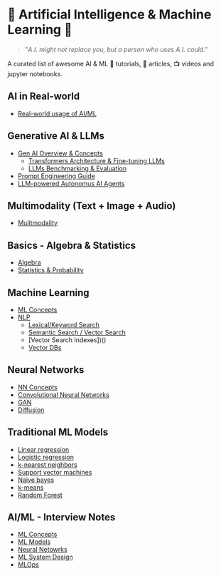 # 🤖 Artificial Intelligence & Machine Learning 🧠

> "_A.I. might not replace you, but a person who uses A.I. could._"

A curated list of awesome AI & ML :orange_book: tutorials, :page_with_curl: articles, :tv: videos and jupyter notebooks.

## AI in Real-world

- [Real-world usage of AI/ML](docs/ai-in-real-world.md)

## Generative AI & LLMs
- [Gen AI Overview & Concepts](docs/gen-ai/generative-ai.md)
  - [Transformers Architecture & Fine-tuning LLMs](docs/gen-ai/finetune-llms.md)
  - [LLMs Benchmarking & Evaluation](docs/gen-ai/evaluation-metrics.md)
- [Prompt Engineering Guide](docs/gen-ai/prompt-engineering-resources.md)
- [LLM-powered Autonomus AI Agents](docs/gen-ai/llm-powered-autonomous-ai-agents.md)

## Multimodality (Text + Image + Audio)

- [Mulitmodality](docs/multimodality/multimodality.md)
 
## Basics - Algebra & Statistics
- [Algebra](docs/stats/algebra.md)
- [Statistics & Probability](docs/stats/probability.md)

## Machine Learning
- [ML Concepts](docs/ml/ml-concepts.md)
- [NLP](https://github.com/venkataravuri/awesome-tech-articles-blogs/blob/master/topics/architecture-design/search.md)
  - [Lexical/Keyword Search](https://github.com/venkataravuri/awesome-tech-articles-blogs/blob/master/topics/architecture-design/search.md)
  - [Semantic Search / Vector Search]()
  - [Vector Search Indexes])()
  - [Vector DBs](https://github.com/venkataravuri/ai-ml-models/blob/main/5-vector-db/Readme.md)
  
## Neural Networks
- [NN Concepts](docs/nn/nn-deeplearning.md)
- [Convolutional Neural Networks](docs/nn/)
- [GAN](docs/nn/)
- [Diffusion](docs/nn/)

## Traditional ML Models
- [Linear regression](docs/ml/ml-algorithms.md)
- [Logistic regression](docs/ml/ml-algorithms.md)
- [k-nearest neighbors](docs/ml/ml-algorithms.md)
- [Support vector machines](docs/ml/ml-algorithms.md)
- [Naïve bayes](docs/ml/ml-algorithms.md)
- [k-means](docs/ml/ml-algorithms.md)
- [Random Forest](docs/ml/ml-algorithms.md)
  
## AI/ML - Interview Notes
- [ML Concepts](docs/interview-notes/interview-notes.md)
- [ML Models](docs/interview-notes/models.md)
- [Neural Netowrks](docs/interview-notes/nn-notes.md)
- [ML System Design](docs/interview-notes/system-design.md)
- [MLOps](docs/interview-notes/mlops.md)
